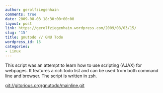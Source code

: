 ```yaml
---
author: gerolfziegenhain
comments: true
date: 2009-08-03 18:30:00+00:00
layout: post
link: https://gerolfziegenhain.wordpress.com/2009/08/03/15/
slug: '15'
title: gnutodo // GNU Todo
wordpress_id: 15
categories:
- Linux
---
```


This script was an attempt to learn how to use scripting (AJAX) for webpages. It features a rich todo list and can be used from both command line and browser. The script is written in zsh. 


[git://gitorious.org/gnutodo/mainline.git](//gitorious.org/gnutodo/mainline.git)



